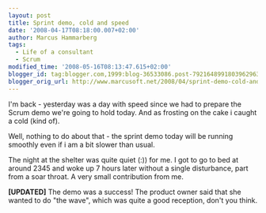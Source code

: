 ```yaml
---
layout: post
title: Sprint demo, cold and speed
date: '2008-04-17T08:18:00.007+02:00'
author: Marcus Hammarberg
tags:
  - Life of a consultant
  - Scrum
modified_time: '2008-05-16T08:13:47.615+02:00'
blogger_id: tag:blogger.com,1999:blog-36533086.post-7921648991803962963
blogger_orig_url: http://www.marcusoft.net/2008/04/sprint-demo-cold-and-speed.html
---
```


I'm
back - yesterday was a day with speed since we had to prepare the Scrum
demo we're going to hold today. And as frosting on the cake i caught a
cold (kind of).

Well, nothing to do about that - the sprint demo today will be running
smoothly even if i am a bit
slower than usual.

The night at the shelter was quite quiet (:)) for me. I got to go to bed
at around 2345 and woke up 7 hours later without a single disturbance,
part from a soar throat. A very small contribution from me.

**\[UPDATED\]**
The demo was a success! The product owner said that she wanted to do
"the wave", which was quite a good reception, don't you think.
